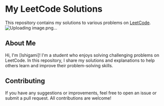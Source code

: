 # My LeetCode Solutions

This repository contains my solutions to various problems on [LeetCode](https://leetcode.com/).
![Uploading image.png…]()

## About Me

Hi, I'm [Ishigami]! I'm a student who enjoys solving challenging problems on LeetCode. In this repository, I share my solutions and explanations to help others learn and improve their problem-solving skills.

## Contributing

If you have any suggestions or improvements, feel free to open an issue or submit a pull request. All contributions are welcome!
